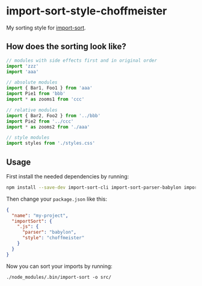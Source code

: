 # import-sort-style-choffmeister

My sorting style for [import-sort](https://github.com/renke/import-sort).

## How does the sorting look like?

```js
// modules with side effects first and in original order
import 'zzz'
import 'aaa'

// absolute modules
import { Bar1, Foo1 } from 'aaa'
import Pie1 from 'bbb'
import * as zooms1 from 'ccc'

// relative modules
import { Bar2, Foo2 } from '../bbb'
import Pie2 from '../ccc'
import * as zooms2 from './aaa'

// style modules
import styles from './styles.css'
```

## Usage

First install the needed dependencies by running:

```bash
npm install --save-dev import-sort-cli import-sort-parser-babylon import-sort-style-choffmeister
```

Then change your `package.json` like this:

```json
{
  "name": "my-project",
  "importSort": {
    ".js": {
      "parser": "babylon",
      "style": "choffmeister"
    }
  }
}
```

Now you can sort your imports by running:

```
./node_modules/.bin/import-sort -o src/
```
